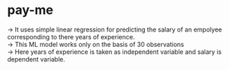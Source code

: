 # pay-me
-> It uses simple linear regression for predicting the salary of an empolyee corresponding to there years of experience.<br>
-> This ML model works only on the basis of 30 observations<br>
-> Here years of experience is taken as independent variable and salary is dependent variable.


